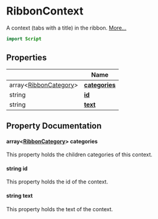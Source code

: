 # RibbonContext

A context (tabs with a title) in the ribbon. [More...](#detailed-description)

```qml
import Script
```

## Properties

| | Name |
|-|-|
|array<[RibbonCategory](../script/ribboncategory.md)>|**[categories](#categories)**|
|string|**[id](#id)**|
|string|**[text](#text)**|

## Property Documentation

#### <a name="categories"></a>array<[RibbonCategory](../script/ribboncategory.md)> **categories**

This property holds the children categories of this context.

#### <a name="id"></a>string **id**

This property holds the id of the context.

#### <a name="text"></a>string **text**

This property holds the text of the context.
